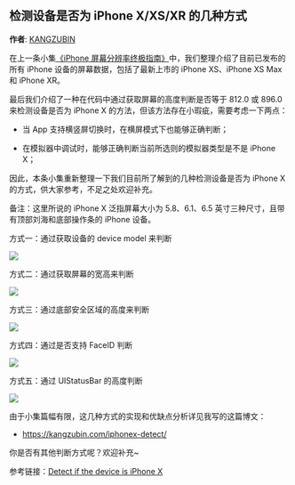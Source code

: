 检测设备是否为 iPhone X/XS/XR 的几种方式
--------
**作者**: [KANGZUBIN](https://weibo.com/kangzubin)

在上一条小集[《iPhone 屏幕分辨率终极指南》](https://weibo.com/1645958062/GA26Ux6TR)中，我们整理介绍了目前已发布的所有 iPhone 设备的屏幕数据，包括了最新上市的 iPhone XS、iPhone XS Max 和 iPhone XR。

最后我们介绍了一种在代码中通过获取屏幕的高度判断是否等于 812.0 或 896.0 来检测设备是否为 iPhone X 的方法，但该方法存在小瑕疵，需要考虑一下两点：

* 当 App 支持横竖屏切换时，在横屏模式下也能够正确判断；

* 在模拟器中调试时，能够正确判断当前所选则的模拟器类型是不是 iPhone X；

因此，本条小集重新整理一下我们目前所了解到的几种检测设备是否为 iPhone X 的方式，供大家参考，不足之处欢迎补充。

备注：这里所说的 iPhone X 泛指屏幕大小为 5.8、6.1、6.5 英寸三种尺寸，且带有顶部刘海和底部操作条的 iPhone 设备。

方式一：通过获取设备的 device model 来判断

![](https://github.com/awesome-tips/iOS-Tips/blob/master/images/2018/09/2-1.png)

方式二：通过获取屏幕的宽高来判断

![](https://github.com/awesome-tips/iOS-Tips/blob/master/images/2018/09/2-2.png)

方式三：通过底部安全区域的高度来判断

![](https://github.com/awesome-tips/iOS-Tips/blob/master/images/2018/09/2-3.png)

方式四：通过是否支持 FaceID 判断

![](https://github.com/awesome-tips/iOS-Tips/blob/master/images/2018/09/2-4.png)

方式五：通过 UIStatusBar 的高度判断

![](https://github.com/awesome-tips/iOS-Tips/blob/master/images/2018/09/2-5.png)

由于小集篇幅有限，这几种方式的实现和优缺点分析详见我写的这篇博文：

* https://kangzubin.com/iphonex-detect/ 

你是否有其他判断方式呢？欢迎补充~

参考链接：[Detect if the device is iPhone X](https://stackoverflow.com/questions/46192280/detect-if-the-device-is-iphone-x/)
